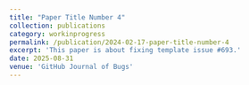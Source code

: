 ```yaml
---
title: "Paper Title Number 4"
collection: publications
category: workinprogress
permalink: /publication/2024-02-17-paper-title-number-4
excerpt: 'This paper is about fixing template issue #693.'
date: 2025-08-31
venue: 'GitHub Journal of Bugs'
---
```

